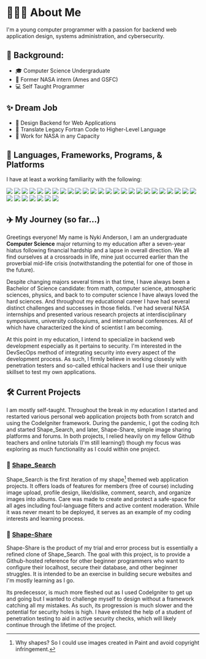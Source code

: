 # 💁🏼‍♀️ About Me

I'm a young computer programmer with a passion for backend web application design, systems administration, and cybersecurity.

## 🧬 Background:
- 🎓 Computer Science Undergraduate
- 🔭 Former NASA intern (Ames and GSFC)
- 💻 Self Taught Programmer

## ✨ Dream Job
- 📡 Design Backend for Web Applications
- 💾 Translate Legacy Fortran Code to Higher-Level Language
- 🚀 Work for NASA in any Capacity

## 💱 Languages, Frameworks, Programs, & Platforms

I have at least a working familiarity with the following:

![](https://img.shields.io/badge/-Apache-D22128?logo=apache&logoColor=white&style=plastic
)
![](https://img.shields.io/badge/-Bash-4EAA25?logo=gnubash&logoColor=white&style=plastic
)
![](https://img.shields.io/badge/-C++-00599C?logo=cplusplus&logoColor=white&style=plastic
)
![](https://img.shields.io/badge/-CodeIgniter-EF4223?logo=codeigniter&logoColor=white&style=plastic
)
![](https://img.shields.io/badge/-CSS3-1572B6?logo=css3&logoColor=white&style=plastic
)
![](https://img.shields.io/badge/-Docker-2496ED?logo=docker&logoColor=white&style=plastic
) 
![](https://img.shields.io/badge/-Fedora-51A2DA?logo=fedora&logoColor=white&style=plastic
)
![](https://img.shields.io/badge/-FontAwesome-528DD7?logo=fontawesome&logoColor=white&style=plastic
)
![](https://img.shields.io/badge/-Git-F05032?logo=git&logoColor=white&style=plastic
)
![](https://img.shields.io/badge/-HTML5-E34F26?logo=html5&logoColor=white&style=plastic
)
![](https://img.shields.io/badge/-iTerm2-000000?logo=iterm2&logoColor=white&style=plastic
)
![](https://img.shields.io/badge/-Java-000000?logo=java&logoColor=white&style=plastic
) 
![](https://img.shields.io/badge/-JavaScript-F7DF1E?logo=javascript&logoColor=white&style=plastic
)
![](https://img.shields.io/badge/-JSON-000000?logo=json&logoColor=white&style=plastic
)
![](https://img.shields.io/badge/-JQuery-0769AD?logo=jquery&logoColor=white&style=plastic
)
![](https://img.shields.io/badge/-LaTeX-008080?logo=latex&logoColor=white&style=plastic
)
![](https://img.shields.io/badge/-MacOS-000000?logo=macos&logoColor=white&style=plastic
)
![](https://img.shields.io/badge/-MariaDB-003545?logo=mariadb&logoColor=white&style=plastic
)
![](https://img.shields.io/badge/-Markdown-000000?logo=markdown&logoColor=white&style=plastic
)
![](https://img.shields.io/badge/-Microsoft365-5E5E5E?logo=microsoft&logoColor=white&style=plastic
)
![](https://img.shields.io/badge/-NodeJS-339933?logo=nodedotjs&logoColor=white&style=plastic
)
![](https://img.shields.io/badge/-OpenSSL-721412?logo=openssl&logoColor=white&style=plastic
)
![](https://img.shields.io/badge/-PHP-777BB4?logo=php&logoColor=white&style=plastic
) 
![](https://img.shields.io/badge/-Python-3776AB?logo=python&logoColor=white&style=plastic
)
![](https://img.shields.io/badge/-StackOverflow-F58025?logo=stackoverflow&logoColor=white&style=plastic
)
![](https://img.shields.io/badge/-SublimeText-FF9800?logo=sublimetext&logoColor=white&style=plastic
)
![](https://img.shields.io/badge/-Ubuntu-E95420?logo=ubuntu&logoColor=white&style=plastic
)
![](https://img.shields.io/badge/-VirtualBox-183A61?logo=virtualbox&logoColor=white&style=plastic
)
![](https://img.shields.io/badge/-VisualStudioCode-007ACC?logo=visualstudiocode&logoColor=white&style=plastic
)
![](https://img.shields.io/badge/-VMWare-607078?logo=vmware&logoColor=white&style=plastic
)
![](https://img.shields.io/badge/-YAML-000000?logo=yml&logoColor=white&style=plastic
)
![](https://img.shields.io/badge/-ZSH-000000?logo=zsh&logoColor=white&style=plastic
)

## ✈️ My Journey (so far...)

Greetings everyone! My name is Nyki Anderson, I am an undergraduate **Computer Science** major returning to my education after a seven-year hiatus following financial hardship and a lapse in overall direction. We all find ourselves at a crossroads in life, mine just occurred earlier than the proverbial mid-life crisis (notwithstanding the potential for one of those in the future). 

Despite changing majors several times in that time, I have always been a Bachelor of Science candidate: from math, computer science, atmospheric sciences, physics, and back to to computer science I have always loved the hard sciences. And throughout my educational career I have had several distinct challenges and successes in those fields. I've had several NASA internships and presented various research projects at interdisciplinary symposiums, university colloquiums, and international conferences. All of which have characterized the kind of scientist I am becoming. 

At this point in my education, I intend to specialize in backend web development especially as it pertains to security. I'm interested in the DevSecOps method of integrating security into every aspect of the development process. As such, I firmly believe in working closesly with penetration testers and so-called ethical hackers and I use their unique skillset to test my own applications. 

## 🛠 Current Projects

I am mostly self-taught. Throughout the break in my education I started and restarted various personal web application projects both from scratch and using the CodeIgniter framework. During the pandemic, I got the coding itch and started Shape_Search, and later, Shape-Share, simple image sharing platforms and forums. In both projects, I relied heavily on my fellow Github teachers and online tutorials (I'm still learning!) though my focus was exploring as much functionality as I could within one project.

### 📌 [Shape_Search](https://github.com/shape_search)
Shape_Search is the first iteration of my shape[^1] themed web application projects.  It offers loads of features for members (free of course) including image upload, profile design, like/dislike, comment, search, and organize images into albums. Care was made to create and protect a safe-space for all ages including foul-language filters and active content moderation. While it was never meant to be deployed, it serves as an example of my coding interests and learning process. 

[^1]: Why shapes? So I could use images created in Paint and avoid copyright infringement.

### 📌 [Shape-Share](https://github.com/shape-share)
Shape-Share is the product of my trial and error process but is essentially a refined clone of Shape_Search. The goal with this project, is to provide a Github-hosted reference for other beginner programmers who want to configure their localhost, secure their database, and other beginner struggles. It is intended to be an exercise in building secure websites and I'm mostly learning as I go. 

Its predecessor, is much more fleshed out as I used CodeIgniter to get up and going but I wanted to challenge myself to design without a framework catching all my mistakes. As such, its progression is much slower and the potential for security holes is high. I have enlisted the help of a student of penetration testing to aid in active security checks, which will likely continue through the lifetime of the project.
